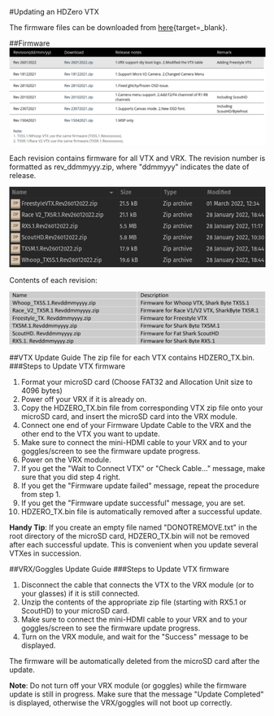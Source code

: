 #Updating an HDZero VTX

The firmware files can be downloaded from [here](https://www.hd-zero.com/document){target=_blank}.

##Firmware
![firmware_files](assets/hdzero_firmware_files.png)

Each revision contains firmware for all VTX and VRX. The revision number is formatted as 
rev_ddmmyyy.zip, where "ddmmyyy" indicates the date of release. 

![zip_files](assets/zip_files.png)

Contents of each revision:

![revisions](assets/revisions.png)

##VTX Update Guide
The zip file for each VTX contains HDZERO_TX.bin. 
###Steps to Update VTX firmware
1. Format your microSD card (Choose FAT32 and Allocation Unit size to 
4096 bytes)
2. Power off your VRX if it is already on. 
3. Copy the HDZERO_TX.bin file from corresponding VTX zip file onto your microSD card, and 
insert the microSD card into the VRX module.
4. Connect one end of your Firmware Update Cable to the VRX and the other end to the VTX you want to update.
5. Make sure to connect the mini-HDMI cable to your VRX and to your goggles/screen to see the firmware update progress.
6. Power on the VRX module.
7. If you get the "Wait to Connect VTX" or "Check Cable..." message, make sure that you did  step 4 right.
8. If you get the "Firmware update failed" message, repeat the procedure from step 1. 
9. If you get the "Firmware update successful" message, you are set.
10. HDZERO_TX.bin file is automatically removed after a successful update.

**Handy Tip**: If you create an empty file named "DONOTREMOVE.txt" in the root directory of the microSD card, HDZERO_TX.bin will not be removed after each successful update. This is convenient when you update several VTXes in succession.

##VRX/Goggles Update Guide
###Steps to Update VTX firmware

1.  Disconnect the cable that connects the VTX to the VRX module (or to your glasses) if it is still connected.
2.  Unzip the contents of the appropriate zip file (starting with RX5.1 or ScoutHD) to your microSD card.
3.  Make sure to connect the mini-HDMI cable to your VRX and to your goggles/screen to see the firmware update progress.
4.  Turn on the VRX module, and wait for the "Success" message to be displayed.

The firmware will be automatically deleted from the microSD card after the update.

**Note**: Do not turn off your VRX module (or goggles) while the firmware update is still in progress. Make sure that the message "Update Completed" is displayed, otherwise the VRX/goggles will not boot up correctly.
